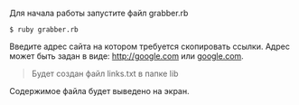 Для начала работы запустите файл grabber.rb

```
$ ruby grabber.rb
```

Введите адрес сайта на котором требуется скопировать ссылки.
Адрес может быть задан в виде: http://google.com или [google.com](http://google.com).

> Будет создан файл links.txt в папке lib

Содержимое файла будет выведено на экран.
